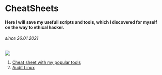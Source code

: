 # CheatSheets

#### Here I will save my usefull scripts and tools, which I discovered for myself on the way to ethical hacker.

###### since 26.01.2021

![](https://www.kindpng.com/picc/m/3-34478_cute-cat-gatito-tumblr-welcome-png-cute-welcome.png)

1. [Cheat sheet with my popular tools](https://github.com/Pash3nlee/CheatSheets/blob/main/CheatSheet.md)
2. [Audit Linux](https://github.com/Pash3nlee/CheatSheets/blob/main/LinuxAudit.md)
